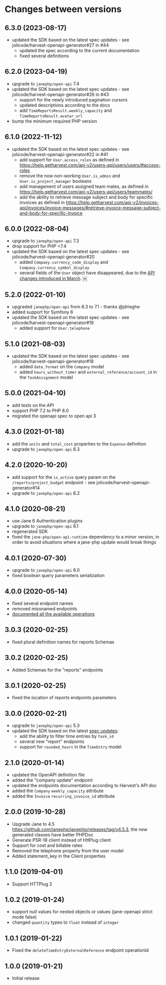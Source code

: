 # Changes between versions

## 6.3.0 (2023-08-17)

 * updated the SDK based on the latest spec updates - see jolicode/harvest-openapi-generator#27 in #44
   * updated the spec according to the current documentation
   * fixed several definitions

## 6.2.0 (2023-04-19)

 * upgrade to `janephp/open-api` 7.4
 * updated the SDK based on the latest spec updates - see jolicode/harvest-openapi-generator#26 in #43
   * support for the newly introduced pagination cursors
   * updated descriptions according to the docs
   * add `TimeReportsResult.weekly_capacity` and `TimeReportsResult.avatar_url`
 * bump the minimum required PHP version

## 6.1.0 (2022-11-12)

 * updated the SDK based on the latest spec updates - see jolicode/harvest-openapi-generator#22 in #41
   * add support for `User.access_roles` as defined in https://help.getharvest.com/api-v2/users-api/users/users/#access-roles
   * remove the now non-working `User.is_admin` and `User.is_project_manager` booleans
   * add management of users assigned team mates, as defined in https://help.getharvest.com/api-v2/users-api/users/teammates/
   * add the ability to retrieve message subject and body for specific invoices as defined in https://help.getharvest.com/api-v2/invoices-api/invoices/invoice-messages/#retrieve-invoice-message-subject-and-body-for-specific-invoice

## 6.0.0 (2022-08-04)

 * upgrade to `janephp/open-api` 7.3
 * drop support for PHP <7.4
 * updated the SDK based on the latest spec updates - see jolicode/harvest-openapi-generator#20
   * added `Company.currency_code_display` and `Company.currency_symbol_display`
   * several fields of the `User` object have disappeared, due to the [API changes introduced in March](https://www.getharvest.com/blog/new-flexible-permissions#:~:text=The%20API%20has%20been%20updated%20to%20align%20with%20the%20new%20permissions%20features.).
￼
## 5.2.0 (2022-01-10)

 * upgraded `janephp/open-api` from 6.3 to 7.1 - thanks @jdrieghe
 * added support for Symfony 6
 * updated the SDK based on the latest spec updates - see jolicode/harvest-openapi-generator#19
   * added support for `User.telephone`

## 5.1.0 (2021-08-03)

 * updated the SDK based on the latest spec updates - see jolicode/harvest-openapi-generator#18
   * added `date_format` on the `Company` model
   * added `hours_without_timer` and `external_reference/account_id` in the `TaskAssignment` model

## 5.0.0 (2021-04-10)

 * add tests on the API
 * support PHP 7.2 to PHP 8.0
 * migrated the openapi spec to open api 3

## 4.3.0 (2021-01-18)

 * add the `units` and `total_cost` properties to the `Expense` definition
 * upgrade to `janephp/open-api` 6.3

## 4.2.0 (2020-10-20)

 * add support for the `is_active` query param on the `/reports/project_budget` endpoint - see jolicode/harvest-openapi-generator#14
 * upgrade to `janephp/open-api` 6.2

## 4.1.0 (2020-08-21)

 * use Jane 6 Authentication plugins
 * upgrade to `janephp/open-api` 6.1
 * regenerated SDK
 * fixed the `jane-php/open-api-runtime` dependency to a minor version, in order to avoid situations where a jane-php update would break things

## 4.0.1 (2020-07-30)

 * upgrade to `janephp/open-api` 6.0
 * fixed boolean query parameters serialization

## 4.0.0 (2020-05-14)

 * fixed several endpoint names
 * removed missnamed endpoints
 * [documented all the available operations](doc/index.md)

## 3.0.3 (2020-02-25)

 * fixed plural definition names for reports Schemas

## 3.0.2 (2020-02-25)

 * Added Schemas for the "reports" endpoints

## 3.0.1 (2020-02-25)

 * fixed the location of reports endpoints parameters

## 3.0.0 (2020-02-21)

 * upgrade to `janephp/open-api` 5.3
 * updated the SDK based on the latest [spec updates](https://github.com/jolicode/harvest-openapi-generator/pull/9):
   * add the ability to filter time entries by `task_id`
   * several new "report" endpoints
   * support for `rounded_hours` in the `TimeEntry` model

## 2.1.0 (2020-01-14)

 * updated the OpenAPI definition file
 * added the "company update" endpoint
 * updated the endpoints documentation according to Harvest's API doc
 * added the `Company` `weekly_capacity` attribute
 * added the `Invoice` `recurring_invoice_id` attribute

## 2.0.0 (2019-10-28)

 * Upgrade Jane to 4.5 https://github.com/janephp/janephp/releases/tag/v4.5.3, the new generated classes have better PHPDoc​
 * Generate PSR-18 client instead of HttPlug client
 * Support for cost and billable rates
 * Removed the telephone property from the user model
 * Added statement_key in the Client properties

## 1.1.0 (2019-04-01)

 * Support HTTPlug 2

## 1.0.2 (2019-01-24)

 * support null values for nested objects or values (jane-openapi strict mode false)
 * changed `quantity` types to `float` instead of `integer`

## 1.0.1 (2019-01-22)

 * Fixed the `deleteTimeEntryExternalReference` endpoint operationId

## 1.0.0 (2019-01-21)

 * Initial release
